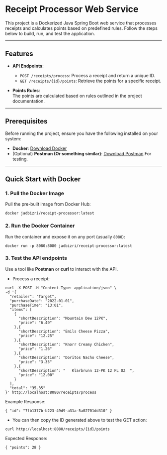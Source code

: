 # Receipt Processor Web Service

This project is a Dockerized Java Spring Boot web service that processes receipts and calculates points based on predefined rules. Follow the steps below to build, run, and test the application.

---

## Features

- **API Endpoints**:
  - `POST /receipts/process`: Process a receipt and return a unique ID.
  - `GET /receipts/{id}/points`: Retrieve the points for a specific receipt.

- **Points Rules**:  
  The points are calculated based on rules outlined in the project documentation.

---

## Prerequisites

Before running the project, ensure you have the following installed on your system:

- **Docker**: [Download Docker](https://www.docker.com/get-started)  
- (Optional) **Postman (Or something similar)**: [Download Postman](https://www.postman.com/downloads/) For testing.

---

## Quick Start with Docker

### 1. Pull the Docker Image

Pull the pre-built image from Docker Hub:

```
docker jadbizri/receipt-processor:latest
```

### 2. Run the Docker Container

Run the container and expose it on any port (usually ```8080```):

```
docker run -p 8080:8080 jadbizri/receipt-processor:latest
```
### 3. Test the API endpoints

Use a tool like **Postman** or **curl** to interact with the API.
- Process a receipt:

```
curl -X POST -H "Content-Type: application/json" \
-d '{
  "retailer": "Target",
  "purchaseDate": "2022-01-01",
  "purchaseTime": "13:01",
  "items": [
    {
      "shortDescription": "Mountain Dew 12PK",
      "price": "6.49"
    },{
      "shortDescription": "Emils Cheese Pizza",
      "price": "12.25"
    },{
      "shortDescription": "Knorr Creamy Chicken",
      "price": "1.26"
    },{
      "shortDescription": "Doritos Nacho Cheese",
      "price": "3.35"
    },{
      "shortDescription": "   Klarbrunn 12-PK 12 FL OZ  ",
      "price": "12.00"
    }
  ],
  "total": "35.35"
}' http://localhost:8080/receipts/process

```
Example Response:
```
{ "id": "7fb1377b-b223-49d9-a31a-5a02701dd310" }
```

- You can then copy the ID generated above to test the GET action:
```
curl http://localhost:8080/receipts/{id}/points
```

Expected Response:
```
{ "points": 28 }
```
